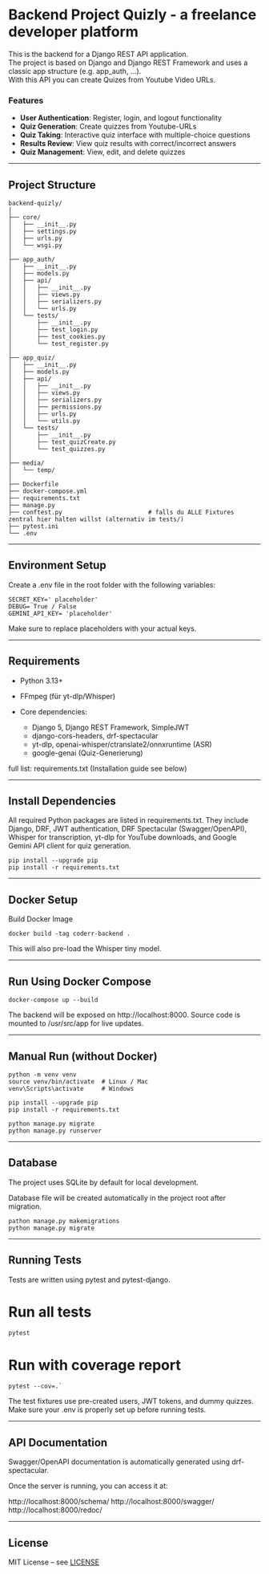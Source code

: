 # Backend Project Quizly - a freelance developer platform

This is the backend for a Django REST API application.  
The project is based on Django and Django REST Framework and uses a classic app structure (e.g. app_auth, ...).  
With this API you can create Quizes from Youtube Video URLs.

### Features

- **User Authentication**: Register, login, and logout functionality
- **Quiz Generation**: Create quizzes from Youtube-URLs
- **Quiz Taking**: Interactive quiz interface with multiple-choice questions
- **Results Review**: View quiz results with correct/incorrect answers
- **Quiz Management**: View, edit, and delete quizzes

---

## Project Structure

```
backend-quizly/
│
├── core/
│   ├── __init__.py
│   ├── settings.py
│   ├── urls.py
│   └── wsgi.py
│
├── app_auth/
│   ├── __init__.py
│   ├── models.py
│   ├── api/
│   │   ├── __init__.py
│   │   ├── views.py
│   │   ├── serializers.py
│   │   └── urls.py
│   └── tests/
│       ├── __init__.py
│       ├── test_login.py
│       ├── test_cookies.py
│       └── test_register.py
│
├── app_quiz/
│   ├── __init__.py
│   ├── models.py
│   ├── api/
│   │   ├── __init__.py
│   │   ├── views.py
│   │   ├── serializers.py
│   │   ├── permissions.py
│   │   ├── urls.py
│   │   └── utils.py
│   └── tests/
│       ├── __init__.py
│       ├── test_quizCreate.py
│       └── test_quizzes.py
│
├── media/
│   └── temp/
│
├── Dockerfile
├── docker-compose.yml
├── requirements.txt
├── manage.py
├── conftest.py                        # falls du ALLE Fixtures zentral hier halten willst (alternativ im tests/)
├── pytest.ini
└── .env
```

---

## Environment Setup

Create a .env file in the root folder with the following variables:

```
SECRET_KEY=' placeholder'
DEBUG= True / False
GEMINI_API_KEY= 'placeholder'
```

Make sure to replace placeholders with your actual keys.

---

## Requirements

- Python 3.13+
- FFmpeg (für yt-dlp/Whisper)

- Core dependencies:
    - Django 5, Django REST Framework, SimpleJWT
    - django-cors-headers, drf-spectacular
    - yt-dlp, openai-whisper/ctranslate2/onnxruntime (ASR)
    - google-genai (Quiz-Generierung)

full list: requirements.txt (Installation guide see below)

---

## Install Dependencies

All required Python packages are listed in requirements.txt.
They include Django, DRF, JWT authentication, DRF Spectacular (Swagger/OpenAPI),
Whisper for transcription, yt-dlp for YouTube downloads, and Google Gemini API client for quiz generation.

```
pip install --upgrade pip
pip install -r requirements.txt
```

---

## Docker Setup

Build Docker Image

```docker build -tag coderr-backend .```

This will also pre-load the Whisper tiny model.

---

## Run Using Docker Compose

```docker-compose up --build```

The backend will be exposed on http://localhost:8000.
Source code is mounted to /usr/src/app for live updates.

---

## Manual Run (without Docker)

```
python -m venv venv
source venv/bin/activate  # Linux / Mac
venv\Scripts\activate     # Windows
```

```
pip install --upgrade pip
pip install -r requirements.txt
```

```
python manage.py migrate
python manage.py runserver
```

---

## Database

The project uses SQLite by default for local development.

Database file will be created automatically in the project root after migration.

```
pathon manage.py makemigrations
python manage.py migrate
```

---

## Running Tests

Tests are written using pytest and pytest-django.

# Run all tests
```
pytest
```

# Run with coverage report
```
pytest --cov=.`
```

The test fixtures use pre-created users, JWT tokens, and dummy quizzes. Make sure your .env is properly set up before running tests.

---

## API Documentation

Swagger/OpenAPI documentation is automatically generated using drf-spectacular.

Once the server is running, you can access it at:

http://localhost:8000/schema/
http://localhost:8000/swagger/
http://localhost:8000/redoc/

---

## License

MIT License – see [LICENSE](LICENSE)  
